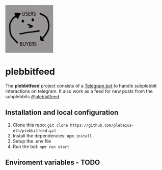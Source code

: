 <a href="https://t.me/plebbitfeedbot"><img src="plebbitfeedlogo.png"  width="150" ></a>

# plebbitfeed

The **plebbitfeed** project consists of a [Telegram bot](https://t.me/plebbitfeed_bot) to handle subplebbit interactions on telegram. It also work as a feed for new posts from the subplebbits [@plebbitfeed](https://t.me/plebbitfeed).

## Installation and local configuration

1. Clone this repo: `git clone https://github.com/plebeius-eth/plebbitfeed.git`
2. Install the dependencies: `npm install`
3. Setup the .env file
4. Run the bot: `npm run start`

## Enviroment variables - TODO

